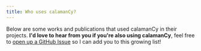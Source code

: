 ```yaml
---
title: Who uses calamanCy?
---
```


Below are some works and publications that used calamanCy in their projects.
**I'd love to hear from you if you're also using calamanCy**, feel free to [open up a GitHub Issue](https://github.com/ljvmiranda921/calamanCy/issues/new?assignees=ljvmiranda921&labels=users&projects=&template=i-m-a-calamancy-user-.md&title=%5BUSER%5D) so I can add you to this growing list!
